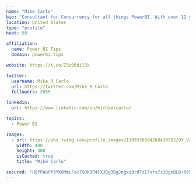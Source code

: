 ```yaml
---
name: "Mike Carlo"
bio: "Consultant for Concurrency for all things PowerBI. With over 11 years of data experience I'm making waves by deploying PowerBI into local Milwaukee Companies."
location: United States
type: "profile"
heat: 50

affiliation:
  name: Power BI Tips
  domain: powerbi.tips

website: https://t.co/Z3zO6dilSk

twitter:
  username: Mike_R_Carlo
  url: https://twitter.com/Mike_R_Carlo
  followers: 2055

linkedin:
  url: https://www.linkedin.com/in/michaelcarlo/

topics:
  - Power BI

images:
  - url: https://pbs.twimg.com/profile_images/1109338504268439552/OY_Va867_400x400.jpg
    width: 400
    height: 400
    isCached: true
    title: "Mike Carlo"

secured: "HQfPWuPf3fKOMmLFac7SOK3P4FXJ0g3BgJngxqBrd7zI7srx7zJDgxBL8+565eJdCpccGdHEePhOXVcZ44fLgDAkRkHh3858VrwuFwtmj/NFuSydhMIwmTRlHb25t/qqzFEsRAPNWOpJJ/IbW0jsVujhuCl3ZenGnAT8ggulFDwxuj0QCh167BAkXUOOu0lI7MBYKKc+nAby311I1ST470YA6hVSi6e2NuZG8/if//HvzFg+1djj4W9fdnAE77aEtj56aCdjCUeiUM20dtWratW2fEHRHWhf3t2ApUfyqww5EtwoN3lvDbKPNwt4BIPWbiNFq9wNy54ZpbBiH4aqXYs0J7T1pSEwWQ5lMMJ5XHc5P9bGGTNOwq+734nIJWY9RTRlEXwe61bKeYgE08YLAdXR3Qh0ZytMYgAVQ/08sV0=;rmYfqBAMxDr4V/gBqc1v0g=="
---
```


